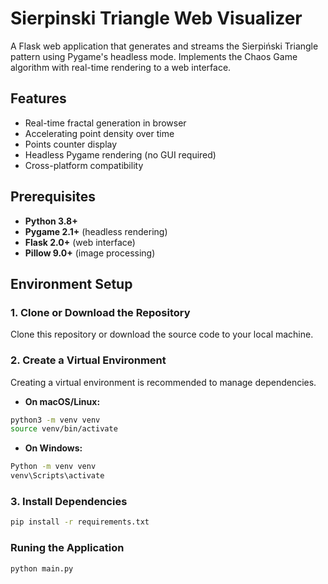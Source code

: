 # Sierpinski Triangle Web Visualizer

A Flask web application that generates and streams the Sierpiński Triangle pattern using Pygame's headless mode. Implements the Chaos Game algorithm with real-time rendering to a web interface.


## Features

- Real-time fractal generation in browser
- Accelerating point density over time
- Points counter display
- Headless Pygame rendering (no GUI required)
- Cross-platform compatibility

## Prerequisites

- **Python 3.8+**
- **Pygame 2.1+** (headless rendering)
- **Flask 2.0+** (web interface)
- **Pillow 9.0+** (image processing)

## Environment Setup

### 1. Clone or Download the Repository

Clone this repository or download the source code to your local machine.

### 2. Create a Virtual Environment

Creating a virtual environment is recommended to manage dependencies.

- **On macOS/Linux:**

```bash
python3 -m venv venv
source venv/bin/activate 
```
  
- **On Windows:**

```bash 
Python -m venv venv
venv\Scripts\activate
```

### 3. Install Dependencies 

```bash
pip install -r requirements.txt
```

### Runing the Application 

```bash
python main.py
```